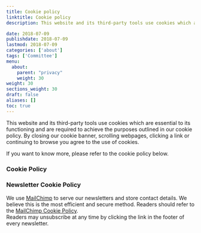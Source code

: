 ```yaml
---
title: Cookie policy
linktitle: Cookie policy
description: This website and its third-party tools use cookies which are essential to its functioning and are required to achieve the purposes outlined in our cookie policy. By closing our cookie banner, scrolling webpages, clicking a link or continuing to browse you agree to the use of cookies.

date: 2018-07-09
publishdate: 2018-07-09
lastmod: 2018-07-09
categories: ['about']
tags: ['Committee']
menu:
  about:
    parent: "privacy"
    weight: 30
weight: 30
sections_weight: 30
draft: false
aliases: []
toc: true
---
```


This website and its third-party tools use cookies which are essential to its functioning and are required to achieve 
the purposes outlined in our cookie policy. By closing our cookie banner, scrolling webpages, clicking a link or continuing to browse 
you agree to the use of cookies.  

If you want to know more, please refer to the cookie policy below.

### Cookie Policy



### Newsletter Cookie Policy

We use [MailChimp](http://mailchimp.com) to serve our newsletters and store contact details. We believe this is the most efficient 
and secure method. Readers should refer to the [MailChimp Cookie Policy](https://mailchimp.com/legal/cookies/).  
Readers may unsubscribe at any time by clicking the link in the footer of every newsletter.